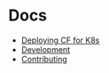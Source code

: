 # Docs

- [Deploying CF for K8s](deploy.md)
- [Development](development.md)
- [Contributing](../.github/contributing.md)
